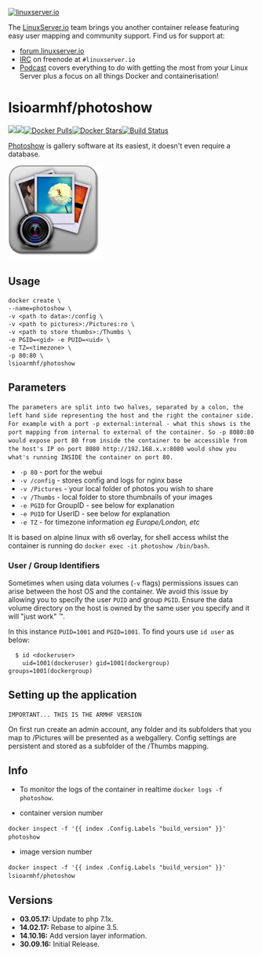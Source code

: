 [linuxserverurl]: https://linuxserver.io
[forumurl]: https://forum.linuxserver.io
[ircurl]: https://www.linuxserver.io/irc/
[podcasturl]: https://www.linuxserver.io/podcast/
[appurl]: https://github.com/thibaud-rohmer/PhotoShow
[hub]: https://hub.docker.com/r/lsioarmhf/photoshow/

[![linuxserver.io](https://raw.githubusercontent.com/linuxserver/docker-templates/master/linuxserver.io/img/linuxserver_medium.png)][linuxserverurl]

The [LinuxServer.io][linuxserverurl] team brings you another container release featuring easy user mapping and community support. Find us for support at:
* [forum.linuxserver.io][forumurl]
* [IRC][ircurl] on freenode at `#linuxserver.io`
* [Podcast][podcasturl] covers everything to do with getting the most from your Linux Server plus a focus on all things Docker and containerisation!

# lsioarmhf/photoshow
[![](https://images.microbadger.com/badges/version/lsioarmhf/photoshow.svg)](https://microbadger.com/images/lsioarmhf/photoshow "Get your own version badge on microbadger.com")[![](https://images.microbadger.com/badges/image/lsioarmhf/photoshow.svg)](https://microbadger.com/images/lsioarmhf/photoshow "Get your own image badge on microbadger.com")[![Docker Pulls](https://img.shields.io/docker/pulls/lsioarmhf/photoshow.svg)][hub][![Docker Stars](https://img.shields.io/docker/stars/lsioarmhf/photoshow.svg)][hub][![Build Status](http://jenkins.linuxserver.io:8080/buildStatus/icon?job=Dockers/LinuxServer.io-armhf/lsioarmhf-photoshow)](http://jenkins.linuxserver.io:8080/job/Dockers/job/LinuxServer.io-armhf/job/lsioarmhf-photoshow/)

[Photoshow][appurl] is gallery software at its easiest, it doesn't even require a database. 

[![photoshow](https://raw.githubusercontent.com/linuxserver/docker-templates/master/linuxserver.io/img/photoshow-icon.png)][appurl]

## Usage

```
docker create \
--name=photoshow \
-v <path to data>:/config \
-v <path to pictures>:/Pictures:ro \
-v <path to store thumbs>:/Thumbs \
-e PGID=<gid> -e PUID=<uid> \
-e TZ=<timezone> \
-p 80:80 \
lsioarmhf/photoshow
```

## Parameters

`The parameters are split into two halves, separated by a colon, the left hand side representing the host and the right the container side. 
For example with a port -p external:internal - what this shows is the port mapping from internal to external of the container.
So -p 8080:80 would expose port 80 from inside the container to be accessible from the host's IP on port 8080
http://192.168.x.x:8080 would show you what's running INSIDE the container on port 80.`


* `-p 80` - port for the webui
* `-v /config` - stores config and logs for nginx base
* `-v /Pictures` - your local folder of photos you wish to share
* `-v /Thumbs` - local folder to store thumbnails of your images
* `-e PGID` for GroupID - see below for explanation
* `-e PUID` for UserID - see below for explanation
* `-e TZ` - for timezone information *eg Europe/London, etc*

It is based on alpine linux with s6 overlay, for shell access whilst the container is running do `docker exec -it photoshow /bin/bash`.

### User / Group Identifiers

Sometimes when using data volumes (`-v` flags) permissions issues can arise between the host OS and the container. We avoid this issue by allowing you to specify the user `PUID` and group `PGID`. Ensure the data volume directory on the host is owned by the same user you specify and it will "just work" ™.

In this instance `PUID=1001` and `PGID=1001`. To find yours use `id user` as below:

```
  $ id <dockeruser>
    uid=1001(dockeruser) gid=1001(dockergroup) groups=1001(dockergroup)
```

## Setting up the application 
`IMPORTANT... THIS IS THE ARMHF VERSION`

On first run create an admin account, any folder and its subfolders that you map to /Pictures will be presented as a webgallery. Config settings are persistent and stored as a subfolder of the /Thumbs mapping.


## Info

* To monitor the logs of the container in realtime `docker logs -f photoshow`.

* container version number 

`docker inspect -f '{{ index .Config.Labels "build_version" }}' photoshow`

* image version number

`docker inspect -f '{{ index .Config.Labels "build_version" }}' lsioarmhf/photoshow`

## Versions

+ **03.05.17:** Update to php 7.1x.
+ **14.02.17:** Rebase to alpine 3.5.
+ **14.10.16:** Add version layer information.
+ **30.09.16:** Initial Release. 
